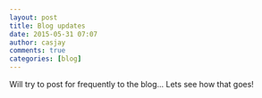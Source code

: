 ```yaml
---
layout: post
title: Blog updates
date: 2015-05-31 07:07
author: casjay
comments: true
categories: [blog]
---
```


Will try to post for frequently to the blog... Lets see how that goes!  
